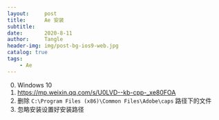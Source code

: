 ```yaml
---
layout:     post
title:      Ae 安装
subtitle:   
date:       2020-8-11
author:     Tangle
header-img: img/post-bg-ios9-web.jpg
catalog: true
tags:
    - Ae
---
```


0. Windows 10
0. <https://mp.weixin.qq.com/s/U0LVD--kb-cpp-_xe80FOA>
0. 删除 `C:\Program Files (x86)\Common Files\Adobe\caps` 路径下的文件
0. 忽略安装设置好安装路径
